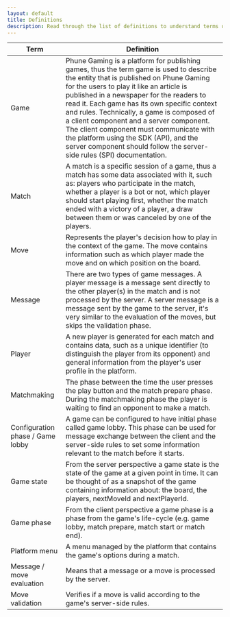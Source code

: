 ```yaml
---
layout: default
title: Definitions
description: Read through the list of definitions to understand terms used throughout the documentation
---
```


Term | Definition
--- | ---
Game | Phune Gaming is a platform for publishing games, thus the term game is used to describe the entity that is published on Phune Gaming for the users to play it like an article is published in a newspaper for the readers to read it. Each game has its own specific context and rules. Technically, a game is composed of a client component and a server component. The client component must communicate with the platform using the SDK (API), and the server component should follow the server-side rules (SPI) documentation.
Match | A match is a specific session of a game, thus a match has some data associated with it, such as: players who participate in the match, whether a player is a bot or not, which player should start playing first, whether the match ended with a victory of a player, a draw between them or was canceled by one of the players.
Move | Represents the player's decision how to play in the context of the game. The move contains information such as which player made the move and on which position on the board.
Message | There are two types of game messages. A player message is a message sent directly to the other player(s) in the match and is not processed by the server. A server message is a message sent by the game to the server, it's very similar to the evaluation of the moves, but skips the validation phase.
Player | A new player is generated for each match and contains data, such as a unique identifier (to distinguish the player from its opponent) and general information from the player's user profile in the platform.
Matchmaking | The phase between the time the user presses the play button and the match prepare phase. During the matchmaking phase the player is waiting to find an opponent to make a match.
Configuration phase / Game lobby | A game can be configured to have initial phase called game lobby. This phase can be used for message exchange between the client and the server-side rules to set some information relevant to the match before it starts.
Game state | From the server perspective a game state is the state of the game at a given point in time. It can be thought of as a snapshot of the game containing information about: the board, the players, nextMoveId and nextPlayerId.
Game phase | From the client perspective a game phase is a phase from the game's life-cycle (e.g. game lobby, match prepare, match start or match end).
Platform menu | A menu managed by the platform that contains the game's options during a match.
Message / move evaluation | Means that a message or a move is processed by the server.
Move validation | Verifies if a move is valid according to the game's server-side rules.
